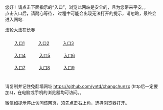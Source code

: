 您好！请点击下面指示的“入口”，浏览此网站是安全的，且为您带来平安。。 <br/>
点击入口后，请耐心等待， 过程中可能会出现无法打开的提示，请忽略，最终会进入网站. </br>

法轮大法在长春<br/>
<div style="padding:10px"><a style="margin:20px" target="_blank" href="https://dlufv5z2fnqpk.cloudfront.net/2Qpsp?omrynwv" id="ccLink1" rel="nofollow">入口1</a> <a target="_blank" style="margin:20px" href="https://d2gqeyk3ax7kto.cloudfront.net/2Qpsp?deegspf" id="ccLink2" rel="nofollow">入口2</a> <a style="margin:20px" target="_blank" href="https://doq8v7g96qh6q.cloudfront.net/2Qpsp?ifmmkhpi" id="ccLink3" rel="nofollow">入口3</a></div>

<div style="padding:10px" ><a style="margin:20px" target="_blank" href="https://dlufv5z2fnqpk.cloudfront.net/2Qpsp?omrynwv" id="ccLink4" rel="nofollow">入口4</a> <a style="margin:20px" href="https://d2gqeyk3ax7kto.cloudfront.net/2Qpsp?deegspf" target="_blank" id="ccLink5" rel="nofollow">入口5</a> <a style="margin:20px" href="https://doq8v7g96qh6q.cloudfront.net/2Qpsp?ifmmkhpi" target="_blank" id="ccLink6" rel="nofollow">入口6</a></div>

<div style="padding:10px"><a style="margin:20px" target="_blank" href="https://dlufv5z2fnqpk.cloudfront.net/2Qpsp?omrynwv" id="ccLink7" rel="nofollow">入口7</a> <a style="margin:20px" href="https://d2gqeyk3ax7kto.cloudfront.net/2Qpsp?deegspf" target="_blank" id="ccLink8" rel="nofollow">入口8</a> <a style="margin:20px" target="_blank" href="https://doq8v7g96qh6q.cloudfront.net/2Qpsp?ifmmkhpi" id="ccLink9" rel="nofollow">入口9</a></div>

<br/>



请复制并记住免翻墙网址 https://github.com/yntd/changchunzx (http后一定要加s)，在电脑或手机的浏览器均可访问。。<br/>

微信如提示停止访问该网页，须先点击右上角，选择浏览器打开。
